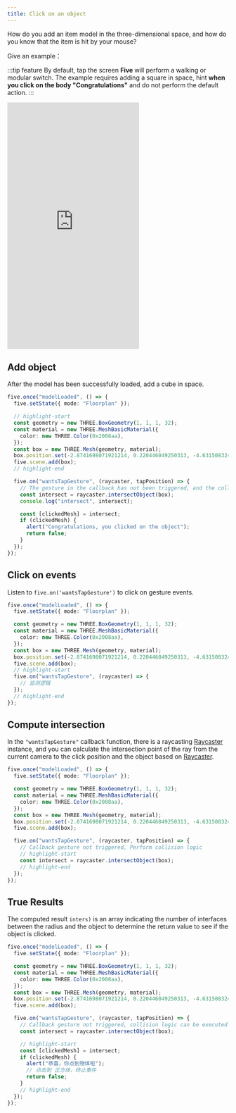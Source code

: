 ```yaml
---
title: Click on an object
---
```


How do you add an item model in the three-dimensional space, and how do you know that the item is hit by your mouse?

Give an example：

:::tip feature
By default, tap the screen **Five** will perform a walking or modular switch. The example requires adding a square in space, hint **when you click on the body "Congratulations"** and do not perform the default action.
:::

<iframe height="560" style={{width: '100%', height: '560px'}} scrolling="no" title="Untitled" src="https://codepen.io/solome-the-selector/embed/xxPQBWx?default-tab=result&editable=true&theme-id=light" frameborder="no" loading="lazy" allowtransparency="true" allowfullscreen="true">
  See the Pen <a href="https://codepen.io/solome-the-selector/pen/xxPQBWx">
  Untitled</a> by 掬一捧 (<a href="https://codepen.io/solome-the-selector">@solome-the-selector</a>)
  on <a href="https://codepen.io">CodePen</a>.
</iframe>

## Add object

After the model has been successfully loaded, add a cube in space.

```ts
five.once("modelLoaded", () => {
  five.setState({ mode: "Floorplan" });

  // highlight-start
  const geometry = new THREE.BoxGeometry(1, 1, 1, 32);
  const material = new THREE.MeshBasicMaterial({
    color: new THREE.Color(0x2008aa),
  });
  const box = new THREE.Mesh(geometry, material);
  box.position.set(-2.8741698071921214, 0.220446049250313, -4.631508324407246);
  five.scene.add(box);
  // highlight-end

  five.on("wantsTapGesture", (raycaster, tapPosition) => {
    // The gesture in the callback has not been triggered, and the collision logic can be executed
    const intersect = raycaster.intersectObject(box);
    console.log("intersect", intersect);

    const [clickedMesh] = intersect;
    if (clickedMesh) {
      alert("Congratulations, you clicked on the object");
      return false;
    }
  });
});
```

## Click on events

Listen to `five.on('wantsTapGesture')` to click on gesture events.

```ts
five.once("modelLoaded", () => {
  five.setState({ mode: "Floorplan" });

  const geometry = new THREE.BoxGeometry(1, 1, 1, 32);
  const material = new THREE.MeshBasicMaterial({
    color: new THREE.Color(0x2008aa),
  });
  const box = new THREE.Mesh(geometry, material);
  box.position.set(-2.8741698071921214, 0.220446049250313, -4.631508324407246);
  five.scene.add(box);
  // highlight-start
  five.on("wantsTapGesture", (raycaster) => {
    // 监测逻辑
  });
  // highlight-end
});
```

## Compute intersection

In the `"wantsTapGesture"` callback function, there is a raycasting [Raycaster](https://threejs.org/docs/index.html#api/zh/core/Raycaster) instance, and you can calculate the intersection point of the ray from the current camera to the click position and the object based on [Raycaster](https://threejs.org/docs/index.html#api/zh/core/Raycaster).

```ts
five.once("modelLoaded", () => {
  five.setState({ mode: "Floorplan" });

  const geometry = new THREE.BoxGeometry(1, 1, 1, 32);
  const material = new THREE.MeshBasicMaterial({
    color: new THREE.Color(0x2008aa),
  });
  const box = new THREE.Mesh(geometry, material);
  box.position.set(-2.8741698071921214, 0.220446049250313, -4.631508324407246);
  five.scene.add(box);

  five.on("wantsTapGesture", (raycaster, tapPosition) => {
    // Callback gesture not triggered, Perform collision logic
    // highlight-start
    const intersect = raycaster.intersectObject(box);
    // highlight-end
  });
});
```

## True Results

The computed result `inters)` is an array indicating the number of interfaces between the radius and the object to determine the return value to see if the object is clicked.

```ts
five.once("modelLoaded", () => {
  five.setState({ mode: "Floorplan" });

  const geometry = new THREE.BoxGeometry(1, 1, 1, 32);
  const material = new THREE.MeshBasicMaterial({
    color: new THREE.Color(0x2008aa),
  });
  const box = new THREE.Mesh(geometry, material);
  box.position.set(-2.8741698071921214, 0.220446049250313, -4.631508324407246);
  five.scene.add(box);

  five.on("wantsTapGesture", (raycaster, tapPosition) => {
    // Callback gesture not triggered, collision logic can be executed
    const intersect = raycaster.intersectObject(box);

    // highlight-start
    const [clickedMesh] = intersect;
    if (clickedMesh) {
      alert("恭喜，你点到物体啦");
      // 点击到 正方体，终止事件
      return false;
    }
    // highlight-end
  });
});
```
